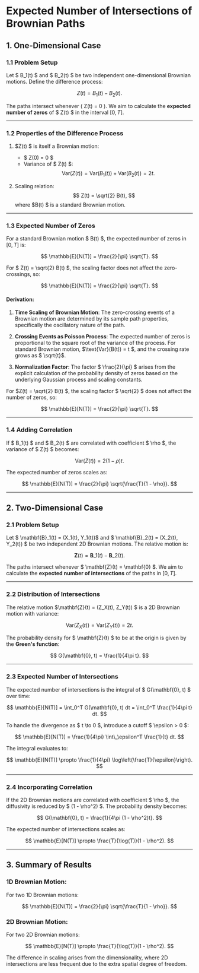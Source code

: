 # Expected Number of Intersections of Brownian Paths

## 1. One-Dimensional Case

### 1.1 Problem Setup

Let $ B_1(t) $ and $ B_2(t) $ be two independent one-dimensional Brownian motions. Define the difference process:

$$ Z(t) = B_1(t) - B_2(t). $$

The paths intersect whenever \( Z(t) = 0 \). We aim to calculate the **expected number of zeros** of $ Z(t) $ in the interval $[0, T]$.

---

### 1.2 Properties of the Difference Process

1. $Z(t) $ is itself a Brownian motion:

   - $ Z(0) = 0 $
   - Variance of $ Z(t) $:
     $$ \text{Var}(Z(t)) = \text{Var}(B_1(t)) + \text{Var}(B_2(t)) = 2t. $$

2. Scaling relation:
   $$ Z(t) = \sqrt{2} B(t), $$
   where $B(t) $ is a standard Brownian motion.

---

### 1.3 Expected Number of Zeros

For a standard Brownian motion $ B(t) $, the expected number of zeros in $[0, T]$ is:

$$ \mathbb{E}[N(T)] = \frac{2}{\pi} \sqrt{T}. $$

For $ Z(t) = \sqrt{2} B(t) $, the scaling factor does not affect the zero-crossings, so:

$$ \mathbb{E}[N(T)] = \frac{2}{\pi} \sqrt{T}. $$

#### Derivation:

1. **Time Scaling of Brownian Motion**:
   The zero-crossing events of a Brownian motion are determined by its sample path properties, specifically the oscillatory nature of the path.

2. **Crossing Events as Poisson Process**:
   The expected number of zeros is proportional to the square root of the variance of the process. For standard Brownian motion, $\text{Var}(B(t)) = t $, and the crossing rate grows as $ \sqrt{t}$.

3. **Normalization Factor**:
   The factor $ \frac{2}{\pi} $ arises from the explicit calculation of the probability density of zeros based on the underlying Gaussian process and scaling constants.

For $Z(t) = \sqrt{2} B(t) $, the scaling factor $ \sqrt{2} $ does not affect the number of zeros, so:

$$ \mathbb{E}[N(T)] = \frac{2}{\pi} \sqrt{T}. $$

---

### 1.4 Adding Correlation

If $ B_1(t) $ and $ B_2(t) $ are correlated with coefficient $ \rho $, the variance of $ Z(t) $ becomes:

$$ \text{Var}(Z(t)) = 2(1 - \rho)t. $$

The expected number of zeros scales as:

$$ \mathbb{E}[N(T)] = \frac{2}{\pi} \sqrt{\frac{T}{1 - \rho}}. $$

---

## 2. Two-Dimensional Case

### 2.1 Problem Setup

Let $ \mathbf{B}\_1(t) = (X_1(t), Y_1(t))$ and $ \mathbf{B}\_2(t) = (X_2(t), Y_2(t)) $ be two independent 2D Brownian motions. The relative motion is:

$$ \mathbf{Z}(t) = \mathbf{B}\_1(t) - \mathbf{B}\_2(t). $$

The paths intersect whenever $ \mathbf{Z}(t) = \mathbf{0} $. We aim to calculate the **expected number of intersections** of the paths in $[0, T]$.

---

### 2.2 Distribution of Intersections

The relative motion $\mathbf{Z}(t) = (Z_X(t), Z_Y(t)) $ is a 2D Brownian motion with variance:

$$ \text{Var}(Z_X(t)) = \text{Var}(Z_Y(t)) = 2t. $$

The probability density for $ \mathbf{Z}(t) $ to be at the origin is given by the **Green's function**:

$$ G(\mathbf{0}, t) = \frac{1}{4\pi t}. $$

---

### 2.3 Expected Number of Intersections

The expected number of intersections is the integral of $ G(\mathbf{0}, t) $ over time:

$$ \mathbb{E}[N(T)] = \int_0^T G(\mathbf{0}, t) dt = \int_0^T \frac{1}{4\pi t} dt. $$

To handle the divergence as $ t \to 0 $, introduce a cutoff $ \epsilon > 0 $:

$$ \mathbb{E}[N(T)] = \frac{1}{4\pi} \int\_\epsilon^T \frac{1}{t} dt. $$

The integral evaluates to:

$$ \mathbb{E}[N(T)] \propto \frac{1}{4\pi} \log\left(\frac{T}{\epsilon}\right). $$

---

### 2.4 Incorporating Correlation

If the 2D Brownian motions are correlated with coefficient $ \rho $, the diffusivity is reduced by $ (1 - \rho^2) $. The probability density becomes:

$$ G(\mathbf{0}, t) = \frac{1}{4\pi (1 - \rho^2)t}. $$

The expected number of intersections scales as:

$$ \mathbb{E}[N(T)] \propto \frac{T}{\log(T)}(1 - \rho^2). $$

---

## 3. Summary of Results

### 1D Brownian Motion:

For two 1D Brownian motions:

$$ \mathbb{E}[N(T)] = \frac{2}{\pi} \sqrt{\frac{T}{1 - \rho}}. $$

### 2D Brownian Motion:

For two 2D Brownian motions:

$$ \mathbb{E}[N(T)] \propto \frac{T}{\log(T)}(1 - \rho^2). $$

The difference in scaling arises from the dimensionality, where 2D intersections are less frequent due to the extra spatial degree of freedom.
